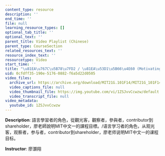 ```yaml
---
content_type: resource
description: ''
end_time: ''
file: null
learning_resource_types: []
optional_tab_title: ''
optional_text: ''
parent_title: Video Playlist (Chinese)
parent_type: CourseSection
related_resources_text: ''
resource_index_text: ''
resourcetype: Video
start_time: ''
title: "\u81EA\u767C\u5B78\u7FD2 / \u81EA\u53D1\u5B66\u4E60 (Motivating Students)"
uid: 0cfdff35-190e-5176-0882-f6a5d22d0505
video_files:
  archive_url: https://archive.org/download/MIT21G.101F14/MIT21G_101F14_Motivating_Students_Chinese_300k.mp4
  video_captions_file: null
  video_thumbnail_file: https://img.youtube.com/vi/1ZSJvvCcwzw/default.jpg
  video_transcript_file: null
video_metadata:
  youtube_id: 1ZSJvvCcwzw
---
```


**Description**: 語言學習者的角色，從觀光客，觀察者，參與者，contributor到shareholder，廖老師說明MIT中文一的課程目標。/语言学习者的角色，从观光客，观察者，参与者，contributor到shareholder，廖老师说明MIT中文一的课程目标。

**Instructor**: 廖灝翔
